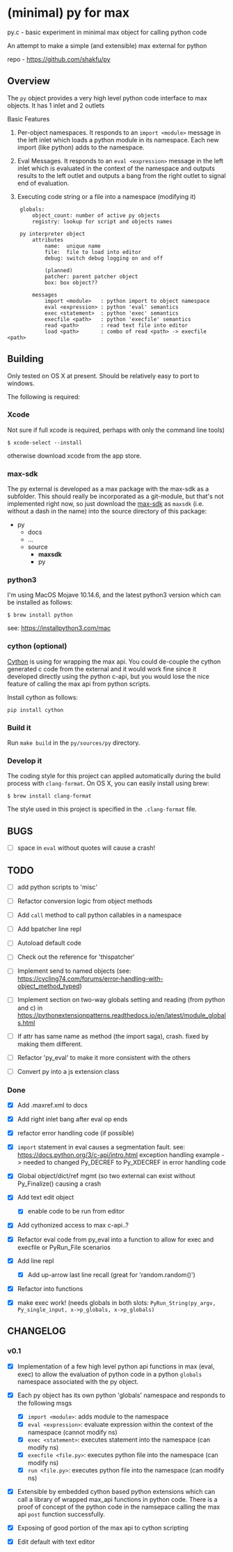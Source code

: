 # (minimal) py for max

py.c - basic experiment in minimal max object for calling python code

An attempt to make a simple (and extensible) max external for python

repo - https://github.com/shakfu/py


## Overview

The `py` object provides a very high level python code interface to max objects.
It has 1 inlet and 2 outlets

Basic Features

1. Per-object namespaces. It responds to an `import <module>` message in
   the left inlet which loads a python module in its namespace. Each new
   import (like python) adds to the namespace.

2. Eval Messages. It responds to an `eval <expression>` message in the
   left inlet which is evaluated in the context of the namespace and outputs 
   results to the left outlet and outputs a bang from the right outlet to signal
   end of evaluation.

3. Executing code string or a file into a namespace (modifying it)


```
    globals:
        object_count: number of active py objects
        registry: lookup for script and objects names

    py interpreter object
        attributes
            name:  unique name
            file:  file to load into editor
            debug: switch debug logging on and off

            (planned)
            patcher: parent patcher object
            box: box object??

        messages
            import <module>   : python import to object namespace
            eval <expression> : python 'eval' semantics
            exec <statement>  : python 'exec' semantics
            execfile <path>   : python 'execfile' semantics 
            read <path>       : read text file into editor
            load <path>       : combo of read <path> -> execfile <path>
```



## Building

Only tested on OS X at present. Should be relatively easy to port to windows.

The following is required:


### Xcode

Not sure if full xcode is required, perhaps with only the command line tools)

```
$ xcode-select --install
```

otherwise download xcode from the app store.


### max-sdk

The py external is developed as a max package with the max-sdk as a subfolder. This should really be incorporated as a git-module, but that's not implemented right now, so just download the [max-sdk](https://github.com/Cycling74/max-sdk.git) as `maxsdk` (i.e. without a dash in the name) into the source directory of this package:

- py
  - docs
  - ...
  - source
    - **maxsdk**
    - py


### python3

I'm using MacOS Mojave 10.14.6, and the latest python3 version which can be installed as follows:

```
$ brew install python
```

see: https://installpython3.com/mac


### cython (optional)

[Cython](https://cython.org) is using for wrapping the max api. You could de-couple the cython generated c code from the external and it would work fine since it developed directly using the python c-api, but you would lose the nice feature of calling the max api from python scripts.

Install cython as follows:

```
pip install cython

```

### Build it

Run `make build` in the `py/sources/py` directory.


### Develop it

The coding style for this project can applied automatically during the build process with `clang-format`. On OS X, you can easily install using brew:

```
$ brew install clang-format
```

The style used in this project is specified in the `.clang-format` file.



## BUGS

- [ ] space in `eval` without quotes will cause a crash!


## TODO

- [ ] add python scripts to 'misc'
- [ ] Refactor conversion logic from object methods
- [ ] Add `call` method to call python callables in a namespace
- [ ] Add bpatcher line repl
- [ ] Autoload default code
- [ ] Check out the reference for 'thispatcher'
- [ ] Implement send to named objects 
      (see: https://cycling74.com/forums/error-handling-with-object_method_typed)
- [ ] Implement section on two-way globals setting and reading (from python and c)
      in https://pythonextensionpatterns.readthedocs.io/en/latest/module_globals.html
- [ ] If attr has same name as method (the import saga), crash. fixed by making them different.
- [ ] Refactor 'py_eval' to make it more consistent with the others
- [ ] Convert py into a js extension class


### Done

- [x] Add .maxref.xml to docs
- [x] Add right inlet bang after eval op ends
- [x] refactor error handling code (if possible)
- [x] `import` statement in eval causes a segmentation fault.
       see: https://docs.python.org/3/c-api/intro.html exception handling example
       -> needed to changed Py_DECREF to Py_XDECREF in error handling code
- [x] Global object/dict/ref mgmt (so two external can exist without Py_Finalize() causing a crash
- [x] Add text edit object
    - [x] enable code to be run from editor
- [x] Add cythonized access to max c-api..?
- [x] Refactor eval code from py_eval into a function to allow for exec and execfile or PyRun_File scenarios
- [x] Add line repl
    - [x] Add up-arrow last line recall (great for 'random.random()')
- [x] Refactor into functions
- [x] make exec work! (needs globals in both slots: `PyRun_String(py_argv, Py_single_input, x->p_globals, x->p_globals)`



## CHANGELOG

### v0.1

- [x] Implementation of a few high level python api functions in max (eval, exec) to allow the evaluation of python code in a python `globals` namespace associated with the py object.
- [x] Each py object has its own python 'globals' namespace and responds to the following msgs
	- [x] `import <module>`: adds module to the namespace
	- [x] `eval <expression>`: evaluate expression within the context of the namespace (cannot modify ns)
	- [x] `exec <statement>`: executes statement into the namespace (can modify ns)
	- [x] `execfile <file.py>`: executes python file into the namespace (can modify ns)
	- [x] `run <file.py>`: executes python file into the namespace (can modify ns)

- [x] Extensible by embedded cython based python extensions which can call a library of wrapped max_api functions in python code. There is a proof of concept of the python code in the namsepace calling the max api `post` function successfully.
- [x] Exposing of good portion of the max api to cython scripting
- [x] Edit default with text editor




